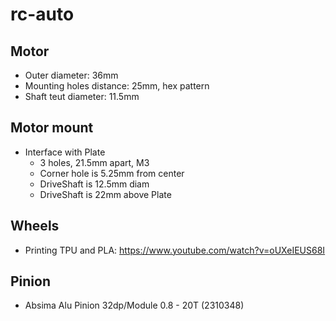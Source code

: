 # rc-auto

## Motor

- Outer diameter: 36mm
- Mounting holes distance: 25mm, hex pattern
- Shaft teut diameter: 11.5mm

## Motor mount

- Interface with Plate
	- 3 holes, 21.5mm apart, M3
	- Corner hole is 5.25mm from center
	- DriveShaft is 12.5mm diam
	- DriveShaft is 22mm above Plate

## Wheels

- Printing TPU and PLA: https://www.youtube.com/watch?v=oUXeIEUS68I

## Pinion

- Absima Alu Pinion 32dp/Module 0.8 - 20T (2310348)
